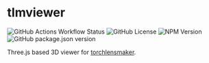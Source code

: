 # tlmviewer

![GitHub Actions Workflow Status](https://img.shields.io/github/actions/workflow/status/victorpoughon/tlmviewer/node.js.yml)
![GitHub License](https://img.shields.io/github/license/victorpoughon/tlmviewer)
![NPM Version](https://img.shields.io/npm/v/tlmviewer)
![GitHub package.json version](https://img.shields.io/github/package-json/v/victorpoughon/tlmviewer)


Three.js based 3D viewer for [torchlensmaker](https://github.com/victorpoughon/torchlensmaker).
